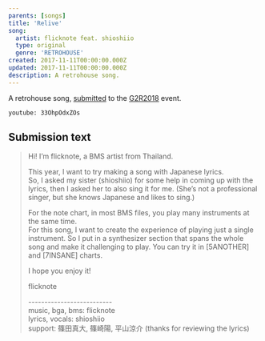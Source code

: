```yaml
---
parents: [songs]
title: 'Relive'
song:
  artist: flicknote feat. shioshiio
  type: original
  genre: 'RETROHOUSE'
created: 2017-11-11T00:00:00.000Z
updated: 2017-11-11T00:00:00.000Z
description: A retrohouse song.
---
```


A retrohouse song, [submitted](http://manbow.nothing.sh/event/event.cgi?action=More_def&num=372&event=123) to the [G2R2018](http://bmsoffighters.net/g2r2018/) event.

`youtube: 33OhpOdxZOs`

## Submission text

> Hi! I’m flicknote, a BMS artist from Thailand.
>
> This year, I want to try making a song with Japanese lyrics. \
> So, I asked my sister (shioshiio) for some help in coming up with the lyrics, then I asked her to also sing it for me. (She’s not a professional singer, but she knows Japanese and likes to sing.)
>
> For the note chart, in most BMS files, you play many instruments at the same time. \
> For this song, I want to create the experience of playing just a single instrument. So I put in a synthesizer section that spans the whole song and make it challenging to play. You can try it in [5ANOTHER] and [7INSANE] charts.
>
> I hope you enjoy it!
>
> flicknote
>
> -------------------------- \
> music, bga, bms: flicknote \
> lyrics, vocals: shioshiio \
> support: 篠田真大, 篠崎陽, 平山涼介 (thanks for reviewing the lyrics)
